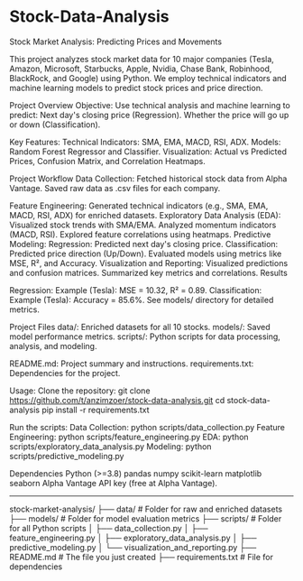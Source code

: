 # Stock-Data-Analysis
Stock Market Analysis: Predicting Prices and Movements

This project analyzes stock market data for 10 major companies (Tesla, Amazon, Microsoft, Starbucks, Apple, Nvidia, Chase Bank, Robinhood, BlackRock, and Google) using Python. We employ technical indicators and machine learning models to predict stock prices and price direction.

Project Overview
Objective: Use technical analysis and machine learning to predict:
Next day's closing price (Regression).
Whether the price will go up or down (Classification).

Key Features:
Technical Indicators: SMA, EMA, MACD, RSI, ADX.
Models: Random Forest Regressor and Classifier.
Visualization: Actual vs Predicted Prices, Confusion Matrix, and Correlation Heatmaps.

Project Workflow
Data Collection:
Fetched historical stock data from Alpha Vantage.
Saved raw data as .csv files for each company.

Feature Engineering:
Generated technical indicators (e.g., SMA, EMA, MACD, RSI, ADX) for enriched datasets.
Exploratory Data Analysis (EDA):
Visualized stock trends with SMA/EMA.
Analyzed momentum indicators (MACD, RSI).
Explored feature correlations using heatmaps.
Predictive Modeling:
Regression: Predicted next day's closing price.
Classification: Predicted price direction (Up/Down).
Evaluated models using metrics like MSE, R², and Accuracy.
Visualization and Reporting:
Visualized predictions and confusion matrices.
Summarized key metrics and correlations.
Results

Regression:
Example (Tesla): MSE = 10.32, R² = 0.89.
Classification:
Example (Tesla): Accuracy = 85.6%.
See models/ directory for detailed metrics.

Project Files
data/: Enriched datasets for all 10 stocks.
models/: Saved model performance metrics.
scripts/: Python scripts for data processing, analysis, and modeling.

README.md: Project summary and instructions.
requirements.txt: Dependencies for the project.

Usage:
Clone the repository:
git clone https://github.com/t/anzimzoer/stock-data-analysis.git
cd stock-data-analysis
pip install -r requirements.txt

Run the scripts:
Data Collection: python scripts/data_collection.py
Feature Engineering: python scripts/feature_engineering.py
EDA: python scripts/exploratory_data_analysis.py
Modeling: python scripts/predictive_modeling.py

Dependencies
Python (>=3.8)
pandas
numpy
scikit-learn
matplotlib
seaborn
Alpha Vantage API key (free at Alpha Vantage).

________________________________________________________________
stock-market-analysis/
├── data/                # Folder for raw and enriched datasets
├── models/              # Folder for model evaluation metrics
├── scripts/             # Folder for all Python scripts
│   ├── data_collection.py
│   ├── feature_engineering.py
│   ├── exploratory_data_analysis.py
│   ├── predictive_modeling.py
│   └── visualization_and_reporting.py
├── README.md            # The file you just created
├── requirements.txt     # File for dependencies
